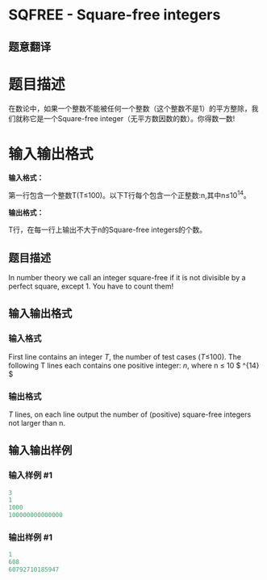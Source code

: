 # SQFREE - Square-free integers

## 题意翻译

# 题目描述

在数论中，如果一个整数不能被任何一个整数（这个整数不是1）的平方整除，我们就称它是一个Square-free integer（无平方数因数的数）。你得数一数!

# 输入输出格式

**输入格式：**

第一行包含一个整数T(T≤100)。以下T行每个包含一个正整数:n,其中n≤$10^{14}$。

**输出格式：**

T行，在每一行上输出不大于n的Square-free integers的个数。

## 题目描述

In number theory we call an integer square-free if it is not divisible by a perfect square, except 1. You have to count them!

## 输入输出格式

### 输入格式

First line contains an integer _T_, the number of test cases (_T_≤100). The following T lines each contains one positive integer: _n_, where n ≤ 10 $ ^{14} $

### 输出格式

_T_ lines, on each line output the number of (positive) square-free integers not larger than n.

## 输入输出样例

### 输入样例 #1

```cpp
3
1
1000
100000000000000
```


### 输出样例 #1

```cpp
1
608
60792710185947
```


